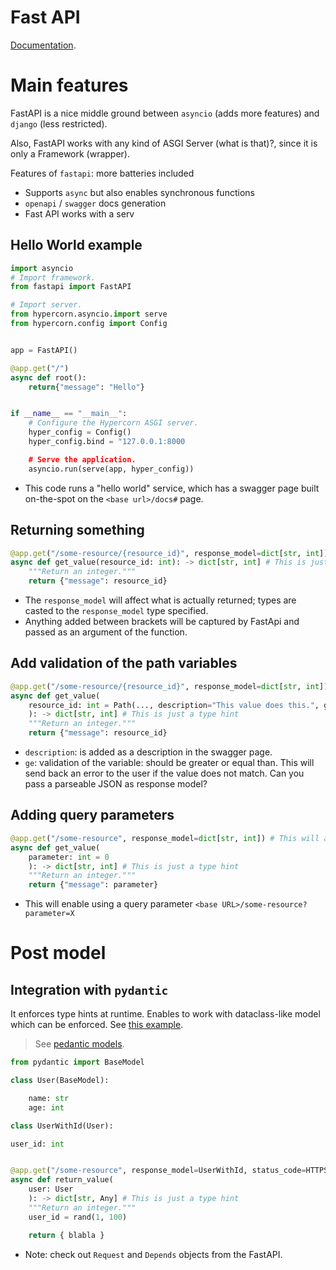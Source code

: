 # Fast API

[Documentation](https://fastapi.tiangolo.com/).

# Main features
FastAPI is a nice middle ground between `asyncio` (adds more features)
and `django` (less restricted).

Also, FastAPI works with any kind of ASGI Server (what is that)?, since
it is only a Framework (wrapper).

Features of `fastapi`: more batteries included
- Supports `async` but also enables synchronous functions
- `openapi` / `swagger` docs generation
- Fast API works with a serv 


## Hello World example

```py
import asyncio
# Import framework.
from fastapi import FastAPI

# Import server.
from hypercorn.asyncio.import serve
from hypercorn.config import Config


app = FastAPI()

@app.get("/")
async def root():
    return{"message": "Hello"}


if __name__ == "__main__":
    # Configure the Hypercorn ASGI server.
    hyper_config = Config()
    hyper_config.bind = "127.0.0.1:8000

    # Serve the application.
    asyncio.run(serve(app, hyper_config))
```
- This code runs a "hello world" service, which has a swagger page built on-the-spot
  on the `<base url>/docs#` page.

## Returning something

```py
@app.get("/some-resource/{resource_id}", response_model=dict[str, int]) # This will affect what is returned
async def get_value(resource_id: int): -> dict[str, int] # This is just a type hint
    """Return an integer."""
    return {"message": resource_id}
```
- The `response_model` will affect what is actually returned; types are casted to the
  `response_model` type specified.
- Anything added between brackets will be captured by FastApi and passed as an argument
  of the function.


## Add validation of the path variables

```py
@app.get("/some-resource/{resource_id}", response_model=dict[str, int]) # This will affect what is returned
async def get_value(
    resource_id: int = Path(..., description="This value does this.", ge=5),
    ): -> dict[str, int] # This is just a type hint
    """Return an integer."""
    return {"message": resource_id}
```
- `description`: is added as a description in the swagger page.
- `ge`: validation of the variable: should be greater or equal than. This will send back
  an error to the user if the value does not match.
Can you pass a parseable JSON as response model?

## Adding query parameters

```py
@app.get("/some-resource", response_model=dict[str, int]) # This will affect what is returned
async def get_value(
    parameter: int = 0
    ): -> dict[str, int] # This is just a type hint
    """Return an integer."""
    return {"message": parameter}
```
- This will enable using a query parameter `<base URL>/some-resource?parameter=X`


# Post model

## Integration with `pydantic`

It enforces type hints at runtime. Enables to work with dataclass-like model which
can be enforced. See [this example](https://fastapi.tiangolo.com/tutorial/response-model/).

> See [pedantic models](https://pydantic-docs.helpmanual.io/usage/models/).


```py
from pydantic import BaseModel

class User(BaseModel):

    name: str
    age: int

class UserWithId(User):

user_id: int


@app.get("/some-resource", response_model=UserWithId, status_code=HTTPStatus.CREATED) # This will affect what is returned
async def return_value(
    user: User
    ): -> dict[str, Any] # This is just a type hint
    """Return an integer."""
    user_id = rand(1, 100)

    return { blabla }
```

- Note: check out `Request` and `Depends` objects from the FastAPI.
